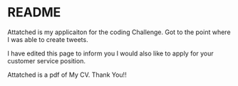 # README

Attatched is my applicaiton for the coding Challenge.
Got to the point where I was able to create tweets.

I have edited this page to inform you I would also like to apply for your customer service position.

Attatched is a pdf of My CV.
Thank You!!
